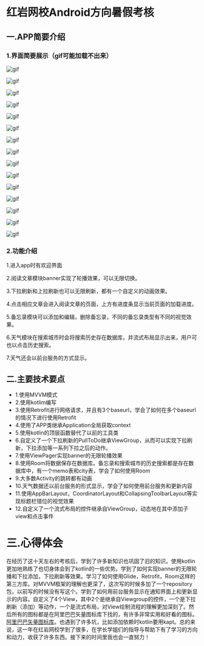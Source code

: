 # 红岩网校Android方向暑假考核

## 一.APP简要介绍

### 1.界面简要展示（gif可能加载不出来）
![gif](https://github.com/zzz6332/RedrockSummerExam/blob/master/gif/1.gif)

![gif](https://github.com/zzz6332/RedrockSummerExam/blob/master/gif/2.gif)

![gif](https://github.com/zzz6332/RedrockSummerExam/blob/master/gif/3.gif)

![gif](https://github.com/zzz6332/RedrockSummerExam/blob/master/gif/4.gif)

![gif](https://github.com/zzz6332/RedrockSummerExam/blob/master/gif/5.gif)

![gif](https://github.com/zzz6332/RedrockSummerExam/blob/master/gif/6.gif)

![gif](https://github.com/zzz6332/RedrockSummerExam/blob/master/gif/7.gif)

![gif](https://github.com/zzz6332/RedrockSummerExam/blob/master/gif/8.gif)

![gif](https://github.com/zzz6332/RedrockSummerExam/blob/master/gif/9.gif)

![gif](https://github.com/zzz6332/RedrockSummerExam/blob/master/gif/10.gif)

![gif](https://github.com/zzz6332/RedrockSummerExam/blob/master/gif/11.gif)

![gif](https://github.com/zzz6332/RedrockSummerExam/blob/master/gif/12.gif)

![gif](https://github.com/zzz6332/RedrockSummerExam/blob/master/gif/13.gif)

![gif](https://github.com/zzz6332/RedrockSummerExam/blob/master/gif/14.gif)

![gif](https://github.com/zzz6332/RedrockSummerExam/blob/master/gif/15.gif)

### 2.功能介绍
1.进入app时有欢迎界面

2.阅读文章模块banner实现了轮播效果，可以无限切换。

3.下拉刷新和上拉刷新也可以无限刷新，都有一个自定义的动画效果。

4.点击相应文章会进入阅读文章的页面，上方有进度条显示当前页面的加载进度。

5.备忘录模块可以添加和编辑，删除备忘录，不同的备忘录类型有不同的视觉效果。

6.天气模块在搜索城市时会将搜索历史存在数据库，并流式布局显示出来，用户可也以点击历史搜索。

7.天气还会以前台服务的方式显示。

## 二.主要技术要点
- 1.使用MVVM模式
- 2.使用kotlim编写
- 3.使用Retrofit进行网络请求，并且有3个baseurl，学会了如何在多个baseurl的情况下进行使用Retrofit
- 4.使用了APP类继承Application全局获取context
- 5.使用kotlin的顶层函数替代了以前的工具类
- 6.自定义了一个下拉刷新的PullToDo继承ViewGroup，从而可以实现下拉刷新，下拉添加等一系列下拉之后的动作。
- 7.使用ViewPager实现banner的无限轮播效果
- 8.使用Room将数据保存在数据库。备忘录和搜索城市的历史搜索都是存在数据库中，有一个memo表和city表，学会了如何使用Room
- 9.大多数Activity的跳转都有动画
- 10.天气数据还以前台服务的形式显示，学会了如何使用前台服务和更新内容
- 11.使用AppBarLayout，CoordinatorLayout和CollapsingToolbarLayout等实现标题栏错位的视觉效果
- 12.自定义了一个流式布局的控件继承自ViewGroup，动态地在其中添加子view和点击事件

# 三.心得体会
在经历了这十天左右的考核后，学到了许多新知识也巩固了旧的知识。使用kotlin更加地熟练了也切身体会到了kotlin的一些优势。学到了如何实现banner的无限轮播和下拉添加，下拉刷新等效果。学习了如何使用Glide，Retrofit，Room这样的第三方库。对MVVM框架的理解也更深了，这次写的时候多加了一个repository包，以前写的时候没有写这个。学到了如何用前台服务显示在通知界面上和更新显示的内容。自定义了4个View，其中2个是继承自Viewgroup的控件，一个是下拉刷新（添加）等动作，一个是流式布局，对View绘制流程的理解更加深刻了。然后所有的图标都是在阿里巴巴矢量图标库下找的，有许多非常实用和好看的图标。[阿里巴巴矢量图标库](https://www.iconfont.cn/)。也遇到了许多坑，比如添加依赖时kotlin要用kapt。总的来说，这一年在红岩网校学到了很多，在学长学姐们的指导与帮助下有了学习的方向和动力，收获了许多东西。接下来的时间里我也会一直努力！
